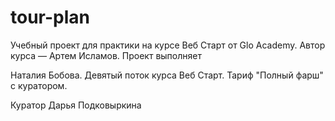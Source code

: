 # tour-plan

Учебный проект для практики на курсе Веб Старт от Glo Academy. Автор курса — Артем Исламов.
Проект выполняет

Наталия Бобова. Девятый поток курса Веб Старт. Тариф "Полный фарш" с куратором.

Куратор
Дарья Подковыркина
